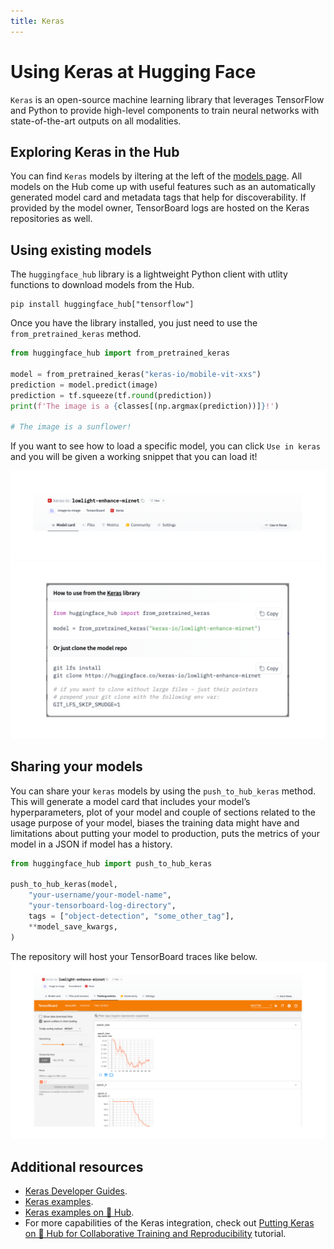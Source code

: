 ```yaml
---
title: Keras
---
```


# Using Keras at Hugging Face

`Keras` is an open-source machine learning library that leverages TensorFlow and Python to provide high-level components to train neural networks with state-of-the-art outputs on all modalities.

## Exploring Keras in the Hub

You can find `Keras` models by iltering at the left of the [models page](https://huggingface.co/models?library=keras&sort=downloads). All models on the Hub come up with useful features such as an automatically generated model card and metadata tags that help for discoverability. If provided by the model owner, TensorBoard logs are hosted on the Keras repositories as well.


## Using existing models

The `huggingface_hub` library is a lightweight Python client with utlity functions to download models from the Hub.

```
pip install huggingface_hub["tensorflow"]
```

Once you have the library installed, you just need to use the `from_pretrained_keras` method. 

```py
from huggingface_hub import from_pretrained_keras

model = from_pretrained_keras("keras-io/mobile-vit-xxs")
prediction = model.predict(image)
prediction = tf.squeeze(tf.round(prediction))
print(f'The image is a {classes[(np.argmax(prediction))]}!')

# The image is a sunflower!
```


If you want to see how to load a specific model, you can click `Use in keras` and you will be given a working snippet that you can load it! 

![snippet](docs/assets/hub/keras_snippet1.png)
![snippet](docs/assets/hub/keras_snippet2.png)

## Sharing your models

You can share your `keras` models by using the `push_to_hub_keras` method. This will generate a model card that includes your model’s hyperparameters, plot of your model and couple of sections related to the usage purpose of your model, biases the training data might have and limitations about putting your model to production, puts the metrics of your model in a JSON if model has a history. 

```py
from huggingface_hub import push_to_hub_keras

push_to_hub_keras(model,
    "your-username/your-model-name",
    "your-tensorboard-log-directory",
    tags = ["object-detection", "some_other_tag"],
    **model_save_kwargs,
)
```
The repository will host your TensorBoard traces like below.
![TensorBoard](docs/assets/hub/keras_tensorboard.png)

## Additional resources

* [Keras Developer Guides](https://keras.io/guides/).
* [Keras examples](https://keras.io/examples/).
* [Keras examples on 🤗 Hub](https://huggingface.co/keras-io).
* For more capabilities of the Keras integration, check out [Putting Keras on 🤗 Hub for Collaborative Training and Reproducibility](https://merveenoyan.medium.com/putting-keras-on-hub-for-collaborative-training-and-reproducibility-9018301de877) tutorial.
